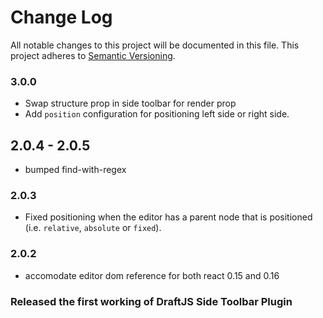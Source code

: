 # Change Log

All notable changes to this project will be documented in this file.
This project adheres to [Semantic Versioning](http://semver.org/).

### 3.0.0
- Swap structure prop in side toolbar for render prop
- Add `position` configuration for positioning left side or right side.

## 2.0.4 - 2.0.5
- bumped find-with-regex

### 2.0.3
- Fixed positioning when the editor has a parent node that is positioned (i.e. `relative`, `absolute` or `fixed`).

### 2.0.2
- accomodate editor dom reference for both react 0.15 and 0.16

### Released the first working of DraftJS Side Toolbar Plugin
